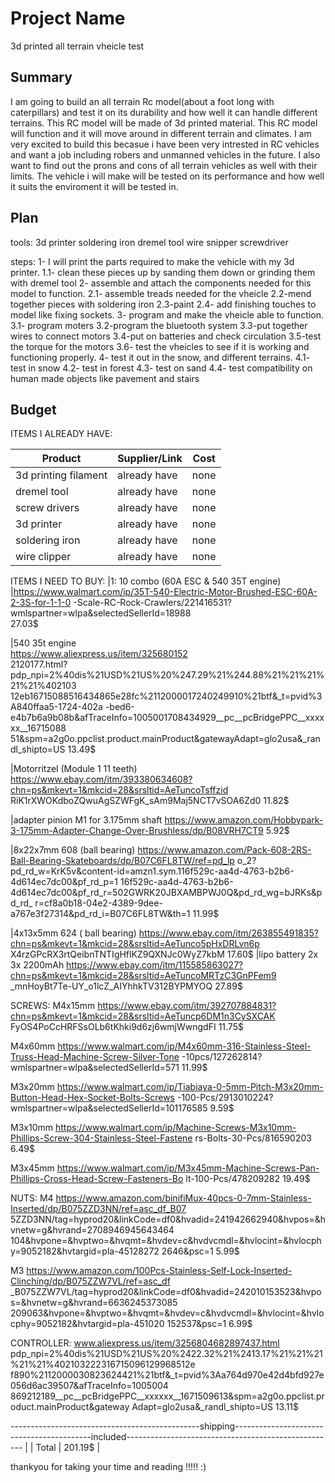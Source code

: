 # Project Name
3d printed all terrain vheicle test
## Summary
I am going to build an all terrain Rc model(about a foot long with caterpillars) and test it on its durability and how well it can handle different terrains. This RC model will be made of 3d printed material. This RC model will function and it will move around in different terrain and climates. I am very excited to build this becasue i have been very intrested in RC vehicles and want a job including robers and unmanned vehicles in the future. I also want to find out the prons and cons of all terrain vehicles as well with their limits. The vehicle i will make will be tested on its performance and how well it suits the enviroment it will be tested in. 


## Plan
tools: 
3d printer
soldering iron
dremel tool
wire snipper
screwdriver 

steps:
1- I will print the parts required to make the vehicle with my 3d printer. 
1.1- clean these pieces up by sanding them down or grinding them with dremel tool
2- assemble and attach the components needed for this model to function. 
2.1- assemble treads needed for the vheicle
2.2-mend together pieces with soldering iron
2.3-paint
2.4- add finishing touches to model like fixing sockets. 
3- program and make the vheicle able to function. 
3.1- program moters
3.2-program the bluetooth system 
3.3-put together wires to connect motors 
3.4-put on batteries and check circulation
3.5-test the torque for the motors 
3.6- test the vheicles to see if it is working and functioning properly. 
4- test it out in the snow, and different terrains. 
4.1- test in snow
4.2- test in forest
4.3- test on sand
4.4- test compatibility on human made objects like pavement and stairs



## Budget
ITEMS I ALREADY HAVE:

| Product                               | Supplier/Link                         | Cost   
| --------------------------------------|-------------------------------------- | ------ 
| 3d printing filament                  |already have                           | none   
| dremel tool                           |already have                           | none   
| screw drivers                         |already have                           | none   
| 3d printer                            |already have                           | none   
| soldering iron                        |already have                           | none   
| wire clipper                          |already have                           | none  

ITEMS I NEED TO BUY: 
|1: 10 combo (60A ESC & 540 35T engine)
|https://www.walmart.com/ip/35T-540-Electric-Motor-Brushed-ESC-60A-2-3S-for-1-1-0
-Scale-RC-Rock-Crawlers/221416531?wmlspartner=wlpa&selectedSellerId=18988    
27.03$

|540 35t engine                        
https://www.aliexpress.us/item/325680152                                         
2120177.html?pdp_npi=2%40dis%21USD%21US%20%247.29%21%244.88%21%21%21%21%21%402103
12eb16715088516434865e28fc%2112000017240249910%21btf&_t=pvid%3A840ffaa5-1724-402a
-bed6-e4b7b6a9b08b&afTraceInfo=1005001708434929__pc__pcBridgePPC__xxxxxx__16715088
51&spm=a2g0o.ppclist.product.mainProduct&gatewayAdapt=glo2usa&_randl_shipto=US
 13.49$

|Motorritzel (Module 1 11 teeth)   
https://www.ebay.com/itm/393380634608?chn=ps&mkevt=1&mkcid=28&srsltid=AeTuncoTsffzid
RiK1rXWOKdboZQwuAgSZWFgK_sAm9Maj5NCT7vSOA6Zd0
11.82$

|adapter pinion M1 for 3.175mm shaft
https://www.amazon.com/Hobbypark-3-175mm-Adapter-Change-Over-Brushless/dp/B08VRH7CT9 
5.92$

|8x22x7mm 608 (ball bearing)
https://www.amazon.com/Pack-608-2RS-Ball-Bearing-Skateboards/dp/B07C6FL8TW/ref=pd_lp 
o_2?pd_rd_w=KrK5v&content-id=amzn1.sym.116f529c-aa4d-4763-b2b6-4d614ec7dc00&pf_rd_p=1
16f529c-aa4d-4763-b2b6-4d614ec7dc00&pf_rd_r=502GWRK20JBXAMBPWJ0Q&pd_rd_wg=bJRKs&pd_rd_
r=cf8a0b18-04e2-4389-9dee-a767e3f27314&pd_rd_i=B07C6FL8TW&th=1
11.99$

|4x13x5mm 624 ( ball bearing) 
https://www.ebay.com/itm/263855491835?chn=ps&mkevt=1&mkcid=28&srsltid=AeTunco5pHxDRLvn6p
X4rzGPcRX3rtQeibnTNTIgHflKZ9QXNJc0WyZ7kbM
17.60$
|lipo battery 2x 3x 2200mAh
https://www.ebay.com/itm/115585863027?chn=ps&mkevt=1&mkcid=28&srsltid=AeTuncoMRTzC3GnPFem9
_mnHoyBt7Te-UY_o1lcZ_AIYhhkTV312BYPMYOQ
27.89$

SCREWS:
M4x15mm
https://www.ebay.com/itm/392707884831?chn=ps&mkevt=1&mkcid=28&srsltid=AeTuncp6DM1n3CySXCAK
FyOS4PoCcHRFSsOLb6tKhki9d6zj6wmjWwngdFI
11.75$

M4x60mm
https://www.walmart.com/ip/M4x60mm-316-Stainless-Steel-Truss-Head-Machine-Screw-Silver-Tone
-10pcs/127262814?wmlspartner=wlpa&selectedSellerId=571
11.99$

M3x20mm
https://www.walmart.com/ip/Tiabiaya-0-5mm-Pitch-M3x20mm-Button-Head-Hex-Socket-Bolts-Screws
-100-Pcs/2913010224?wmlspartner=wlpa&selectedSellerId=101176585
9.59$

M3x10mm
https://www.walmart.com/ip/Machine-Screws-M3x10mm-Phillips-Screw-304-Stainless-Steel-Fastene
rs-Bolts-30-Pcs/816590203
6.49$

M3x45mm
https://www.walmart.com/ip/M3x45mm-Machine-Screws-Pan-Phillips-Cross-Head-Screw-Fasteners-Bo
lt-100-Pcs/478209282
19.49$

 NUTS:
 M4
 https://www.amazon.com/binifiMux-40pcs-0-7mm-Stainless-Inserted/dp/B075ZZD3NN/ref=asc_df_B07
5ZZD3NN/tag=hyprod20&linkCode=df0&hvadid=241942662940&hvpos=&hvnetw=g&hvrand=2708946945643464
104&hvpone=&hvptwo=&hvqmt=&hvdev=c&hvdvcmdl=&hvlocint=&hvlocphy=9052182&hvtargid=pla-45128272
2646&psc=1
 5.99$
 
 M3
 https://www.amazon.com/100Pcs-Stainless-Self-Lock-Inserted-Clinching/dp/B075ZZW7VL/ref=asc_df
_B075ZZW7VL/tag=hyprod20&linkCode=df0&hvadid=242010153523&hvpos=&hvnetw=g&hvrand=6636245373085
209063&hvpone=&hvptwo=&hvqmt=&hvdev=c&hvdvcmdl=&hvlocint=&hvlocphy=9052182&hvtargid=pla-451020
152537&psc=1
 6.99$
 
 CONTROLLER:
 www.aliexpress.us/item/3256804682897437.html
 pdp_npi=2%40dis%21USD%21US%20%2422.32%21%2413.17%21%21%21%21%21%402103222316715096129968512e
 f890%2112000030823624421%21btf&_t=pvid%3Aa764d970e42d4bfd927e056d6ac39507&afTraceInfo=1005004
 869212189__pc__pcBridgePPC__xxxxxx__1671509613&spm=a2g0o.ppclist.product.mainProduct&gateway
 Adapt=glo2usa&_randl_shipto=US
 13.11$
 
-----------------------------------------------shipping------------------------------------------included----------------------------------------------------
| 
| Total                 |           201.19$                            |       



thankyou for taking your time and reading !!!!! :)
